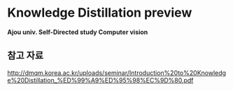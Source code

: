 # Knowledge Distillation preview

**Ajou univ. Self-Directed study Computer vision**



## 참고 자료
http://dmqm.korea.ac.kr/uploads/seminar/Introduction%20to%20Knowledge%20Distillation_%ED%99%A9%ED%95%98%EC%9D%80.pdf
